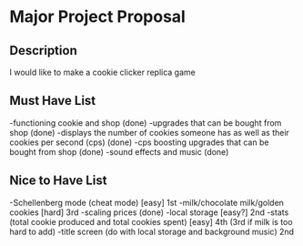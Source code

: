 # Major Project Proposal

## Description

I would like to make a cookie clicker replica game

## Must Have List

-functioning cookie and shop (done)
-upgrades that can be bought from shop (done)
-displays the number of cookies someone has as well as their cookies per second (cps) (done)
-cps boosting upgrades that can be bought from shop (done)
-sound effects and music (done)

## Nice to Have List

-Schellenberg mode (cheat mode) [easy] 1st
-milk/chocolate milk/golden cookies [hard] 3rd
-scaling prices (done)
-local storage [easy?] 2nd
-stats (total cookie produced and total cookies spent) [easy] 4th (3rd if milk is too hard to add)
-title screen (do with local storage and background music) 2nd